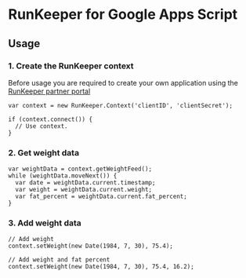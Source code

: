 # RunKeeper for Google Apps Script

## Usage

### 1. Create the RunKeeper context

Before usage you are required to create your own application using the 
[RunKeeper partner portal](http://runkeeper.com/partner/applications)

    var context = new RunKeeper.Context('clientID', 'clientSecret');
	
	if (context.connect()) {
	  // Use context.
	}
	
### 2. Get weight data

    var weightData = context.getWeightFeed();
	while (weightData.moveNext()) {
	  var date = weightData.current.timestamp;
	  var weight = weightData.current.weight;
	  var fat_percent = weightData.current.fat_percent;
	}
	
### 3. Add weight data

	// Add weight
    context.setWeight(new Date(1984, 7, 30), 75.4);
	
	// Add weight and fat percent
	context.setWeight(new Date(1984, 7, 30), 75.4, 16.2);